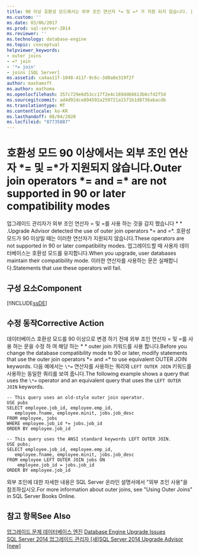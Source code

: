```yaml
---
title: 90 이상 호환성 모드에서는 외부 조인 연산자 *= 및 =* 가 지원 되지 않습니다. | Microsoft Docs
ms.custom: ''
ms.date: 03/06/2017
ms.prod: sql-server-2014
ms.reviewer: ''
ms.technology: database-engine
ms.topic: conceptual
helpviewer_keywords:
- outer joins
- =* join
- '*= join'
- joins [SQL Server]
ms.assetid: ca4aa11f-1048-411f-9c6c-3d0a8e319f2f
author: mashamsft
ms.author: mathoma
ms.openlocfilehash: 357c729e6d53cc17f2e4c169dd66613b6cfd2f5d
ms.sourcegitcommit: ad4d92dce894592a259721a1571b1d8736abacdb
ms.translationtype: MT
ms.contentlocale: ko-KR
ms.lasthandoff: 08/04/2020
ms.locfileid: "87735887"
---
```

# <a name="outer-join-operators--and--are-not-supported-in-90-or-later-compatibility-modes"></a><span data-ttu-id="aeeae-102">호환성 모드 90 이상에서는 외부 조인 연산자 \*= 및 =\*가 지원되지 않습니다.</span><span class="sxs-lookup"><span data-stu-id="aeeae-102">Outer join operators \*= and =\* are not supported in 90 or later compatibility modes</span></span>
  <span data-ttu-id="aeeae-103">업그레이드 관리자가 외부 조인 연산자 = 및 =를 사용 하는 것을 감지 했습니다 \* \* .</span><span class="sxs-lookup"><span data-stu-id="aeeae-103">Upgrade Advisor detected the use of outer join operators \*= and =\*.</span></span> <span data-ttu-id="aeeae-104">호환성 모드가 90 이상일 때는 이러한 연산자가 지원되지 않습니다.</span><span class="sxs-lookup"><span data-stu-id="aeeae-104">These operators are not supported in 90 or later compatibility modes.</span></span> <span data-ttu-id="aeeae-105">업그레이드할 때 사용자 데이터베이스는 호환성 모드를 유지합니다.</span><span class="sxs-lookup"><span data-stu-id="aeeae-105">When you upgrade, user databases maintain their compatibility mode.</span></span> <span data-ttu-id="aeeae-106">이러한 연산자를 사용하는 문은 실패합니다.</span><span class="sxs-lookup"><span data-stu-id="aeeae-106">Statements that use these operators will fail.</span></span>  
  
## <a name="component"></a><span data-ttu-id="aeeae-107">구성 요소</span><span class="sxs-lookup"><span data-stu-id="aeeae-107">Component</span></span>  
 [!INCLUDE[ssDE](../../includes/ssde-md.md)]  
  
## <a name="corrective-action"></a><span data-ttu-id="aeeae-108">수정 동작</span><span class="sxs-lookup"><span data-stu-id="aeeae-108">Corrective Action</span></span>  
 <span data-ttu-id="aeeae-109">데이터베이스 호환성 모드를 90 이상으로 변경 하기 전에 외부 조인 연산자 = 및 =를 사용 하는 문을 수정 하 여 해당 하는 \* \* outer join 키워드를 사용 합니다.</span><span class="sxs-lookup"><span data-stu-id="aeeae-109">Before you change the database compatibility mode to 90 or later, modify statements that use the outer join operators \*= and =\* to use equivalent OUTER JOIN keywords.</span></span> <span data-ttu-id="aeeae-110">다음 예에서는 `\*=` 연산자를 사용하는 쿼리와 `LEFT OUTER JOIN` 키워드를 사용하는 동일한 쿼리를 보여 줍니다.</span><span class="sxs-lookup"><span data-stu-id="aeeae-110">The following example shows a query that uses the `\*=` operator and an equivalent query that uses the `LEFT OUTER JOIN` keywords.</span></span>  
  
```  
-- This query uses an old-style outer join operator.  
USE pubs  
SELECT employee.job_id, employee.emp_id,  
   employee.fname, employee.minit, jobs.job_desc  
FROM employee, jobs   
WHERE employee.job_id *= jobs.job_id  
ORDER BY employee.job_id  
  
-- This query uses the ANSI standard keywords LEFT OUTER JOIN.  
USE pubs;  
SELECT employee.job_id, employee.emp_id,  
   employee.fname, employee.minit, jobs.job_desc  
FROM employee LEFT OUTER JOIN jobs ON   
    employee.job_id = jobs.job_id  
ORDER BY employee.job_id  
```  
  
 <span data-ttu-id="aeeae-111">외부 조인에 대한 자세한 내용은 SQL Server 온라인 설명서에서 "외부 조인 사용"을 참조하십시오.</span><span class="sxs-lookup"><span data-stu-id="aeeae-111">For more information about outer joins, see "Using Outer Joins" in SQL Server Books Online.</span></span>  
  
## <a name="see-also"></a><span data-ttu-id="aeeae-112">참고 항목</span><span class="sxs-lookup"><span data-stu-id="aeeae-112">See Also</span></span>  
 <span data-ttu-id="aeeae-113">[업그레이드 문제 데이터베이스 엔진](../../../2014/sql-server/install/database-engine-upgrade-issues.md) </span><span class="sxs-lookup"><span data-stu-id="aeeae-113">[Database Engine Upgrade Issues](../../../2014/sql-server/install/database-engine-upgrade-issues.md) </span></span>  
 [<span data-ttu-id="aeeae-114">SQL Server 2014 업그레이드 관리자 &#91;새&#93;</span><span class="sxs-lookup"><span data-stu-id="aeeae-114">SQL Server 2014 Upgrade Advisor &#91;new&#93;</span></span>](sql-server-2014-upgrade-advisor.md)  
  
  
